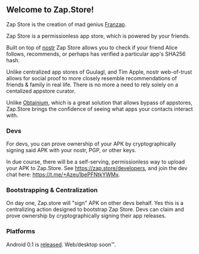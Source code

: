 ## Welcome to Zap.Store!

Zap Store is the creation of mad genius [Franzap](https://njump.me/npub1wf4pufsucer5va8g9p0rj5dnhvfeh6d8w0g6eayaep5dhps6rsgs43dgh9).

Zap Store is a permissionless app store, which is powered by your friends.

Built on top of [nostr](https://github.com/nostr-protocol/nostr) Zap Store allows you to check if your friend Alice follows, recommends, or perhaps has verified a particular app's SHA256 hash. 

Unlike centralized app stores of Guulagl, and Tim Apple, nostr web-of-trust allows for social proof to more closely resemble recommendations of friends & family in real life. There is no more a need to rely solely on a centalized appstore curator. 

Unlike [Obtainium](https://github.com/ImranR98/Obtainium), which is a great solution that allows bypass of appstores, Zap.Store brings the confidence of seeing what apps your contacts interact with. 

### Devs

For devs, you can prove ownership of your APK by cryptographically signing said APK with your nostr, PGP, or other keys. 

In due course, there will be a self-serving, permissionless way to upload your APK to Zap.Store. See https://zap.store/developers, and join the dev chat here: https://t.me/+Azeu1bePFNtkYWMx.

### Bootstrapping & Centralization

On day one, Zap.store will "sign" APK on other devs behalf. Yes this is a centralizing action designed to bootstrap Zap Store. Devs can claim and prove ownership by cryptographically signing their app releases.

### Platforms

Android 0.1 is [released](https://github.com/zapstore/zapstore/releases).
Web/desktop soon™️.
